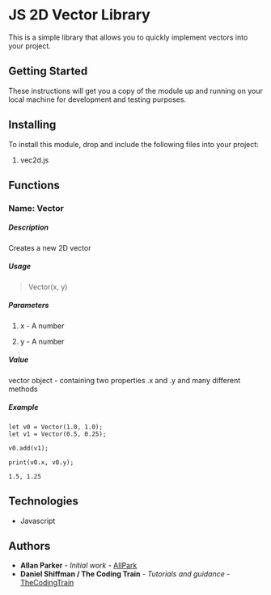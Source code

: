 # JS 2D Vector Library

This is a simple library that allows you to quickly implement vectors into your project. 

## Getting Started

These instructions will get you a copy of the module up and running on your local machine for development and testing purposes. 

## Installing

To install this module, drop and include the following files into your project: 
1. vec2d.js


## Functions 
### Name: Vector
##### Description

Creates a new 2D vector 

##### Usage
> Vector(x, y)

##### Parameters

1. x - A number 

2. y - A number

##### Value
vector object - containing two properties .x and .y and many different methods

##### Example
```
let v0 = Vector(1.0, 1.0);
let v1 = Vector(0.5, 0.25);

v0.add(v1);

print(v0.x, v0.y);

1.5, 1.25

```

## Technologies

* Javascript

## Authors

* **Allan Parker** - *Initial work* - [AllPark](https://github.com/allpark)
* **Daniel Shiffman / The Coding Train** - *Tutorials and guidance* - [TheCodingTrain](https://github.com/CodingTrain)


